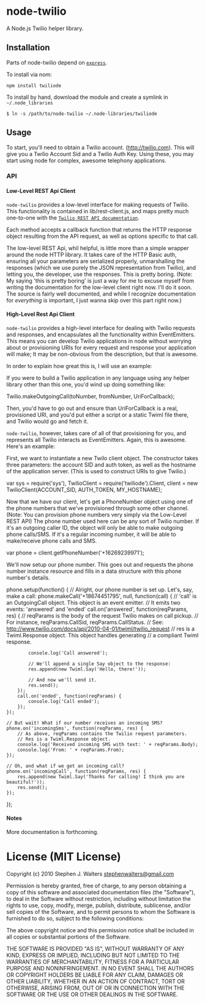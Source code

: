 # node-twilio

A Node.js Twilio helper library.

## Installation

Parts of node-twilio depend on [`express`](http://expressjs.com).

To install via nom:
    
    npm install twiliode

To install by hand, download the module and create a symlink in `~/.node_libraries`

    $ ln -s /path/to/node-twilio ~/.node-libraries/twiliode

## Usage

To start, you'll need to obtain a Twilio account. (http://twilio.com). This will give you a Twilio Account Sid and a Twilio Auth Key. Using these, you may start using node for complex, awesome telephony applications.

### API

#### Low-Level REST Api Client

`node-twilio` provides a low-level interface for making requests of Twilio. This functionality is contained in lib/rest-client.js, and maps pretty much one-to-one with the [`Twilio REST API documentation`](http://www.twilio.com/docs/api/2010-04-01/rest/).

Each method accepts a callback function that returns the HTTP response object resulting from the API request, as well as options specific to that call.

The low-level REST Api, whil helpful, is little more than a simple wrapper around the node HTTP library. It takes care of the HTTP Basic auth, ensuring all your parameters are serialized properly, unmarshalling the responses (which we use purely the JSON representation from Twilio), and letting you, the developer, use the responses. This is pretty boring. (Note: My saying 'this is pretty boring' is just a way for me to excuse myself from writing the documentation for the low-level client right now. I'll do it soon. The source is fairly well documented, and while I recognize documentation for *everything* is important, I just wanna skip over this part right now.)

#### High-Level Rest Api Client

`node-twilio` provides a high-level interface for dealing with Twilio requests and responses, and encapsulates all the functionality within EventEmitters. This means you can develop Twilio applications in node without worrying about or provisioning URIs for every request and response your application will make; It may be non-obvious from the description, but that is awesome.

In order to explain how great this is, I will use an example:

If you were to build a Twilio application in any language using any helper library other than this one, you'd wind up doing something like:

Twilio.makeOutgoingCall(toNumber, fromNumber, UriForCallback);

Then, you'd have to go out and ensure than UriForCallback is a real, provisioned URI, and you'd put either a script or a static Twiml file there, and Twilio would go and fetch it.

`node-twilio`, however, takes care of all of that provisioning for you, and represents all Twilio interacts as EventEmitters. Again, this is awesome. Here's an example:

First, we want to instantiate a new Twilo client object.
The constructor takes three parameters: the account SID and auth token, as well as
the hostname of the application server. (This is used to construct URIs to give Twilio.)

var sys = require('sys'),
    TwilioClient = require('twiliode').Client,
    client = new TwilioClient(ACCOUNT_SID, AUTH_TOKEN, MY_HOSTNAME);

Now that we have our client, let's get a PhoneNumber object using one of the 
phone numbers that we've provisioned through some other channel.
(Note: You can provision phone numbers very simply via the Low-Level REST API)
The phone number used here can be any sort of Twilio number. If it's an outgoing
caller ID, the object will only be able to make outgoing phone calls/SMS. If it's
a regular incoming number, it will be able to make/receive phone calls and SMS.

var phone = client.getPhoneNumber('+16269239971');

We'll now setup our phone number. This goes out and requests the phone number
instance resource and fills in a data structure with this phone number's details.

phone.setup(function() {
    // Alright, our phone number is set up. Let's, say, make a call:
    phone.makeCall('+18674451795', null, function(call) {
        // 'call' is an OutgoingCall object. This object is an event emitter.
        // It emits two events: 'answered' and 'ended'
        call.on('answered', function(reqParams, res) {
            // reqParams is the body of the request Twilio makes on call pickup.
            // For instance, reqParams.CallSid, reqParams.CallStatus.
            // See: http://www.twilio.com/docs/api/2010-04-01/twiml/twilio_request
            // res is a Twiml.Response object. This object handles generating
            // a compliant Twiml response.
            
            console.log('Call answered');

            // We'll append a single Say object to the response:
            res.append(new Twiml.Say('Hello, there!'));

            // And now we'll send it.
            res.send();
        });
        call.on('ended', function(reqParams) {
            console.log('Call ended');
        });
    });

    // But wait! What if our number receives an incoming SMS?
    phone.on('incomingSms', function(reqParams, res) {
        // As above, reqParams contains the Twilio request parameters.
        // Res is a Twiml.Response object.
        console.log('Received incoming SMS with text: ' + reqParams.Body);
        console.log('From: ' + reqParams.From);
    });

    // Oh, and what if we get an incoming call?
    phone.on('incomingCall', function(reqParams, res) {
        res.append(new Twiml.Say('Thanks for calling! I think you are beautiful!'));
        res.send();
    });
});

#### Notes

More documentation is forthcoming.

# License (MIT License)

Copyright (c) 2010 Stephen J. Walters <stephenwalters@gmail.com>

Permission is hereby granted, free of charge, to any person obtaining a copy
of this software and associated documentation files (the "Software"), to deal
in the Software without restriction, including without limitation the rights
to use, copy, modify, merge, publish, distribute, sublicense, and/or sell
copies of the Software, and to permit persons to whom the Software is
furnished to do so, subject to the following conditions:

The above copyright notice and this permission notice shall be included in
all copies or substantial portions of the Software.

THE SOFTWARE IS PROVIDED "AS IS", WITHOUT WARRANTY OF ANY KIND, EXPRESS OR
IMPLIED, INCLUDING BUT NOT LIMITED TO THE WARRANTIES OF MERCHANTABILITY,
FITNESS FOR A PARTICULAR PURPOSE AND NONINFRINGEMENT. IN NO EVENT SHALL THE
AUTHORS OR COPYRIGHT HOLDERS BE LIABLE FOR ANY CLAIM, DAMAGES OR OTHER
LIABILITY, WHETHER IN AN ACTION OF CONTRACT, TORT OR OTHERWISE, ARISING FROM,
OUT OF OR IN CONNECTION WITH THE SOFTWARE OR THE USE OR OTHER DEALINGS IN
THE SOFTWARE.
